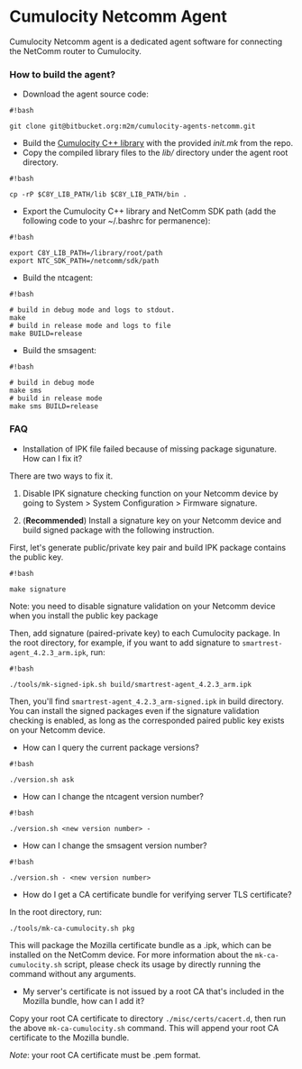 # Cumulocity Netcomm Agent #

Cumulocity Netcomm agent is a dedicated agent software for connecting the NetComm router to Cumulocity.

### How to build the agent? ###

* Download the agent source code:

```
#!bash

git clone git@bitbucket.org:m2m/cumulocity-agents-netcomm.git
```

* Build the [Cumulocity C++ library](https://bitbucket.org/m2m/cumulocity-sdk-c) with the provided *init.mk* from the repo.
* Copy the compiled library files to the *lib/* directory under the agent root directory.
```
#!bash

cp -rP $C8Y_LIB_PATH/lib $C8Y_LIB_PATH/bin .
```
* Export the Cumulocity C++ library and NetComm SDK path (add the following code to your ~/.bashrc for permanence):

```
#!bash

export C8Y_LIB_PATH=/library/root/path
export NTC_SDK_PATH=/netcomm/sdk/path
```

* Build the ntcagent:

```
#!bash

# build in debug mode and logs to stdout.
make
# build in release mode and logs to file
make BUILD=release
```

* Build the smsagent:

```
#!bash

# build in debug mode
make sms
# build in release mode
make sms BUILD=release
```

### FAQ ###

* Installation of IPK file failed because of missing package sigunature. How can I fix it?

There are two ways to fix it.

1) Disable IPK signature checking function on your Netcomm device by going to System > System Configuration > Firmware signature.

2) (**Recommended**) Install a signature key on your Netcomm device and build signed package with the following instruction.

First, let's generate public/private key pair and build IPK package contains the public key.

```
#!bash

make signature
```
Note: you need to disable signature validation on your Netcomm device when you install the public key package

Then, add signature (paired-private key) to each Cumulocity package. In the root directory, for example, if you want to add signature to `smartrest-agent_4.2.3_arm.ipk`, run:

```
#!bash

./tools/mk-signed-ipk.sh build/smartrest-agent_4.2.3_arm.ipk
```
Then, you'll find `smartrest-agent_4.2.3_arm-signed.ipk` in build directory. You can install the signed packages even if the signature validation checking is enabled, as long as the corresponded paired public key exists on your Netcomm device.

* How can I query the current package versions?

```
#!bash

./version.sh ask
```

* How can I change the ntcagent version number?

```
#!bash

./version.sh <new version number> -
```

* How can I change the smsagent version number?

```
#!bash

./version.sh - <new version number>
```

* How do I get a CA certificate bundle for verifying server TLS certificate?

In the root directory, run:
```bash
./tools/mk-ca-cumulocity.sh pkg
```

This will package the Mozilla certificate bundle as a .ipk, which can be installed on the NetComm device. For more information about the `mk-ca-cumulocity.sh` script, please check its usage by directly running the command without any arguments.

* My server's certificate is not issued by a root CA that's included in the Mozilla bundle, how can I add it?

Copy your root CA certificate to directory `./misc/certs/cacert.d`, then run the above `mk-ca-cumulocity.sh` command. This will append your root CA certificate to the Mozilla bundle.

*Note*: your root CA certificate must be .pem format.